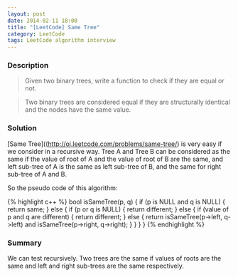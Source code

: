 ```yaml
---
layout: post
date: 2014-02-11 18:00
title: "[LeetCode] Same Tree"
category: LeetCode
tags: LeetCode algorithm interview
---
```


### Description
> Given two binary trees, write a function to check if they are equal or not.

> Two binary trees are considered equal if they are structurally identical and the nodes have the same value.

### Solution
[Same Tree]((http://oj.leetcode.com/problems/same-tree/) is very easy if we consider in a recursive way. Tree A and Tree B can be considered as the same if the value of root of A and the value of root of B are the same, and left sub-tree of A is the same as left sub-tree of B, and the same for right sub-tree of A and B.

<!--more-->

So the pseudo code of this algorithm:

{% highlight c++ %}
bool isSameTree(p, q) {
    if (p is NULL and q is NULL) {
        return same;
    }
    else {
        if (p or q is NULL) {
            return different;
        }
        else {
            if (value of p and q are different) {
                return different;
            }
            else {
                return isSameTree(p->left, q->left) and isSameTree(p->right, q->right);
            }
        }
    }
}
{% endhighlight %}


### Summary
We can test recursively. Two trees are the same if values of roots are the same and left and right sub-trees are the same respectively.
